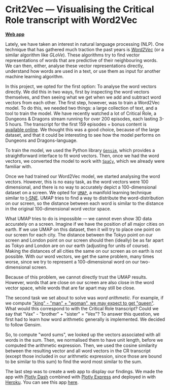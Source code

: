 # Crit2Vec — Visualising the Critical Role transcript with Word2Vec
**[Web app](https://crit2vec.herokuapp.com)**

Lately, we have taken an interest in natural language processing (NLP). One technique that has gathered much traction the past years is *[Word2Vec](http://jalammar.github.io/illustrated-word2vec/)* (or a similar algorithm like *GLoVe*). These algorithms try to find vector representations of words that are predictive of their neighbouring words. We can then, either, analyse these vector representations directly, understand how words are used in a text, or use them as input for another machine learning algorithm. 

In this project, we opted for the first option: To analyse the word vectors directly. We did this in two ways, first by inspecting the word vectors themselves, and then seeing what we get when we add and subtract word vectors from each other. The first step, however, was to train a Word2Vec model. To do this, we needed two things: a large collection of text, and a tool to train the model. We have recently watched a lot of Critical Role, a Dungeons & Dragons stream running for over 200 episodes, each lasting 3-5 hours. The transcript for the first 159 episodes + bonus content is [available online](https://crtranscript.tumblr.com/transcripts). We thought this was a good choice, because of the large dataset, and that it could be interesting to see how the model performs on Dungeons and Dragons-language.

To train the model, we used the Python library [`Gensim`](https://radimrehurek.com/gensim/), which provides a straightforward interface to fit word vectors. Then, once we had the word vectors, we converted the model to work with [`SpaCy`](https://spacy.io), which we already were familiar with.

Once we had trained our Word2Vec model, we started analysing the word vectors. However, this is no easy task, as the word vectors were 100 dimensional, and there is no way to accurately depict a 100-dimensional dataset on a screen. We opted for [`UMAP`](https://umap-learn.readthedocs.io/en/latest/), a manifold learning technique similar to [t-SNE](https://distill.pub/2016/misread-tsne/). UMAP tries to find a way to distribute the word-distribution on our screen, so the distance between each word is similar to the distance in the original 100-dimensional word vector space. 

What UMAP tries to do is impossible — we cannot even show 3D data accurately on a screen. Imagine if we have the position of all major cities on earth. If we use UMAP on this dataset, then it will try to place one point on our screen for each city. The distance between the Tokyo point on our screen and London point on our screen should then (ideally) be as far apart as Tokyo and London are on our earth (adjusting for units of course). Making the distances of all cities the same on our screen as on earth is not possible. With our word vectors, we get the same problem, many times worse, since we try to represent a 100-dimensional word on our two-dimensional screen.

Because of this problem, we cannot directly trust the UMAP results. However, words that are close on our screen are also close in the word vector space, while words that are far apart may still be close.

The second task we set about to solve was *word arithmetic*. For example, if we compute ["king" - "man" + "woman", we may expect to get "queen"](https://arxiv.org/pdf/1810.04882.pdf). What would this correspond to with the Critical Role transcript? Could we say that "Vax" - "brother" + "sister" = "Vex"? To answer this question, we first had to learn how word arithmetic generally is implemented. We decided to follow Gensim.

So, to compute "word sums", we looked up the vectors associated with all words in the sum. Then, we normalised them to have unit length, before we computed the arithmetic expression. Then, we used the cosine similarity between the resulting vector and all word vectors in the CR transcript (except those included in our arithmetic expression, since those are bound to be similar to this sum) to find the word most similar to the sum. 

The last step was to create a web app to display our findings. We made the app with [Plotly Dash](https://plotly.com/dash/) combined with [Plotly Express](https://plotly.com/python/plotly-express/) and deployed in with [Heroku](https://heroku.com). You can see this app [here](https://crit2vec.herokuapp.com).

